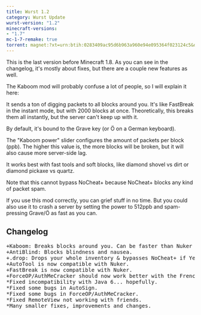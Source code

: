 ```yaml
---
title: Wurst 1.2
category: Wurst Update
wurst-version: "1.2"
minecraft-versions:
- "1.7"
mc-1-7-remake: true
torrent: magnet:?xt=urn:btih:0283409ac95d6b963a960e94e095364f023124c5&dn=Wurst%201.2%20REMAKE&tr=udp%3a%2f%2ftracker.opentrackr.org%3a1337%2fannounce&tr=udp%3a%2f%2f9.rarbg.com%3a2810%2fannounce&tr=udp%3a%2f%2fopen.tracker.cl%3a1337%2fannounce&tr=udp%3a%2f%2fexodus.desync.com%3a6969%2fannounce&tr=udp%3a%2f%2ftracker.openbittorrent.com%3a6969%2fannounce&tr=http%3a%2f%2fopenbittorrent.com%3a80%2fannounce&tr=udp%3a%2f%2fwww.torrent.eu.org%3a451%2fannounce&tr=udp%3a%2f%2fvibe.sleepyinternetfun.xyz%3a1738%2fannounce&tr=udp%3a%2f%2ftracker2.dler.org%3a80%2fannounce&tr=udp%3a%2f%2ftracker.torrent.eu.org%3a451%2fannounce&tr=udp%3a%2f%2ftracker.tiny-vps.com%3a6969%2fannounce&tr=udp%3a%2f%2ftracker.srv00.com%3a6969%2fannounce&tr=udp%3a%2f%2ftracker.pomf.se%3a80%2fannounce&tr=http%3a%2f%2ftracker.openbittorrent.com%3a80%2fannounce&tr=udp%3a%2f%2ftracker.ololosh.space%3a6969%2fannounce&tr=udp%3a%2f%2ftracker.moeking.me%3a6969%2fannounce&tr=udp%3a%2f%2fretracker.netbynet.ru%3a2710%2fannounce&tr=udp%3a%2f%2fopentor.org%3a2710%2fannounce&tr=udp%3a%2f%2fopen.stealth.si%3a80%2fannounce
---
```

This is the last version before Minecraft 1.8. As you can see in the changelog, it's mostly about fixes, but there are a couple new features as well.

The Kaboom mod will probably confuse a lot of people, so I will explain it here:

It sends a ton of digging packets to all blocks around you. It's like FastBreak in the instant mode, but with 2000 blocks at once. Theoretically, this breaks them all instantly, but the server can't keep up with it.

By default, it's bound to the Grave key (or Ö on a German keyboard).

The "Kaboom power" slider configures the amount of packets per block (ppb). The higher this value is, the more blocks will be broken, but it will also cause more server-side lag.

It works best with fast tools and soft blocks, like diamond shovel vs dirt or diamond pickaxe vs quartz.

Note that this cannot bypass NoCheat+ because NoCheat+ blocks any kind of packet spam.

If you use this mod correctly, you can grief stuff in no time. But you could also use it to crash a server by setting the power to 512ppb and spam-pressing Grave/Ö as fast as you can.

## Changelog

<pre>
+Kaboom: Breaks blocks around you. Can be faster than Nuker but it's not an actual explosion.
+AntiBlind: Blocks blindness and nausea.
+.drop: Drops your whole inventory & bypasses NoCheat+ if YesCheat+ is enabled.
+AutoTool is now compatible with Nuker.
+FastBreak is now compatible with Nuker.
+ForceOP/AuthMeCracker should now work better with the French, Spanish and Italian version of AuthMe.
*Fixed incompatibility with Java 6... hopefully.
*Fixed some bugs in AutoSign.
*Fixed some bugs in ForceOP/AuthMeCracker.
*Fixed RemoteView not working with friends.
*Many smaller fixes, improvements and changes.
</pre>
